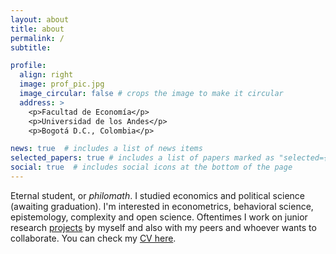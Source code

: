 ```yaml
---
layout: about
title: about
permalink: /
subtitle: 

profile:
  align: right
  image: prof_pic.jpg
  image_circular: false # crops the image to make it circular
  address: >
    <p>Facultad de Economía</p>
    <p>Universidad de los Andes</p>
    <p>Bogotá D.C., Colombia</p>

news: true  # includes a list of news items
selected_papers: true # includes a list of papers marked as "selected={true}"
social: true  # includes social icons at the bottom of the page
---
```


Eternal student, or *philomath*. I studied economics and political science (awaiting graduation). I'm interested in econometrics, behavioral science, epistemology, complexity and open science. Oftentimes I work on junior research [projects](/projects/) by myself and also with my peers and whoever wants to collaborate. You can check my [CV here](assets/pdf/cv_gustavo_castillo-1.pdf).
